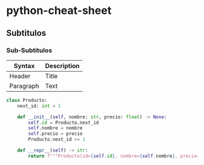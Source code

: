 # python-cheat-sheet

## Subtitulos

### Sub-Subtitulos

| Syntax      | Description |
| ----------- | ----------- |
| Header      | Title       |
| Paragraph   | Text        |

```python
class Producto:
    next_id: int = 1

    def __init__(self, nombre: str, precio: float) -> None:
        self.id = Producto.next_id
        self.nombre = nombre
        self.precio = precio
        Producto.next_id += 1

    def __repr__(self) -> str:
        return f"""Producto(id={self.id}, nombre={self.nombre}, precio={self.precio})"""
```
